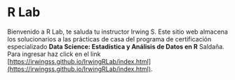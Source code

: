 # R Lab
Bienvenido a R Lab, te saluda tu instructor Irwing S. Este sitio web almacena los solucionarios a las prácticas de casa del programa de certificación especializado **Data Science: Estadística y Análisis de Datos en R** Saldaña. Para ingresar haz click en el link [https://irwingss.github.io/IrwingRLab/index.html](https://irwingss.github.io/IrwingRLab/index.html).
